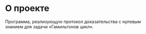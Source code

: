 # О проекте

Программа, реализующую протокол доказательства с нулевым знанием для задачи «Гамильтонов цикл».
